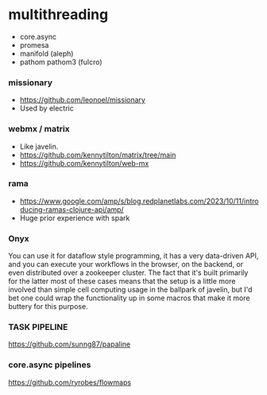 # multithreading

- core.async
- promesa
- manifold (aleph)
- pathom pathom3 (fulcro)
  
### missionary
- https://github.com/leonoel/missionary
- Used by electric

### webmx / matrix
- Like javelin.
- https://github.com/kennytilton/matrix/tree/main
- https://github.com/kennytilton/web-mx

### rama
- https://www.google.com/amp/s/blog.redplanetlabs.com/2023/10/11/introducing-ramas-clojure-api/amp/
- Huge prior experience with spark


### Onyx
You can use it for dataflow style programming, it has a very data-driven API, and you can execute your workflows in the browser, on the backend, or even distributed over a zookeeper cluster. The fact that it's built primarily for the latter most of these cases means that the setup is a little more involved than simple cell computing usage in the ballpark of javelin, but I'd bet one could wrap the functionality up in some macros that make it more buttery for this purpose.

### TASK PIPELINE 
https://github.com/sunng87/papaline

### core.async pipelines
https://github.com/ryrobes/flowmaps
